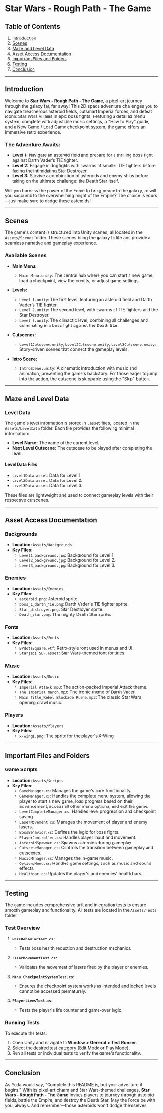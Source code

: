 # Star Wars - Rough Path - The Game

## Table of Contents
1. [Introduction](#introduction)
2. [Scenes](#scenes)
3. [Maze and Level Data](#maze-and-level-data)
4. [Asset Access Documentation](#asset-access-documentation)
5. [Important Files and Folders](#important-files-and-folders)
6. [Testing](#testing)
7. [Conclusion](#conclusion)

---

## Introduction

Welcome to **Star Wars - Rough Path - The Game**, a pixel-art journey through the galaxy far, far away! This 2D space adventure challenges you to navigate treacherous asteroid fields, outsmart Imperial forces, and defeat iconic Star Wars villains in epic boss fights. Featuring a detailed menu system, complete with adjustable music settings, a "How to Play" guide, and a New Game / Load Game checkpoint system, the game offers an immersive retro experience.

### The Adventure Awaits:
- **Level 1:** Navigate an asteroid field and prepare for a thrilling boss fight against Darth Vader’s TIE fighter.
- **Level 2:** Engage in dogfights with swarms of smaller TIE fighters before facing the intimidating Star Destroyer.
- **Level 3:** Survive a combination of asteroids and enemy ships before taking on the ultimate challenge: the Death Star itself.

Will you harness the power of the Force to bring peace to the galaxy, or will you succumb to the overwhelming might of the Empire? The choice is yours—just make sure to dodge those asteroids!

---

## Scenes

The game's content is structured into Unity scenes, all located in the `Assets/Scenes` folder. These scenes bring the galaxy to life and provide a seamless narrative and gameplay experience.

### Available Scenes

- **Main Menu:**
  - `Main Menu.unity`: The central hub where you can start a new game, load a checkpoint, view the credits, or adjust game settings.

- **Levels:**
  - `Level 1.unity`: The first level, featuring an asteroid field and Darth Vader's TIE fighter.
  - `Level 2.unity`: The second level, with swarms of TIE fighters and the Star Destroyer.
  - `Level 3.unity`: The climactic level, combining all challenges and culminating in a boss fight against the Death Star.

- **Cutscenes:**
  - `Level1Cutscene.unity`, `Level2Cutscene.unity`, `Level3Cutscene.unity`: Story-driven scenes that connect the gameplay levels.

- **Intro Scene:**
  - `IntroScene.unity`: A cinematic introduction with music and animation, presenting the game's backstory. For those eager to jump into the action, the cutscene is skippable using the "Skip" button.

---

## Maze and Level Data

### Level Data

The game's level information is stored in `.asset` files, located in the `Assets/LevelData` folder. Each file provides the following minimal information:
- **Level Name:** The name of the current level.
- **Next Level Cutscene:** The cutscene to be played after completing the level.

#### Level Data Files
- `Level1Data.asset`: Data for Level 1.
- `Level2Data.asset`: Data for Level 2.
- `Level3Data.asset`: Data for Level 3.

These files are lightweight and used to connect gameplay levels with their respective cutscenes.

---

## Asset Access Documentation

### Backgrounds
- **Location:** `Assets/Backgrounds`
- **Key Files:**
  - `Level1_background.jpg`: Background for Level 1.
  - `Level2_background.jpg`: Background for Level 2.
  - `Level3_background.jpg`: Background for Level 3.

### Enemies
- **Location:** `Assets/Enemies`
- **Key Files:**
  - `asteroid.png`: Asteroid sprite.
  - `boss_1_darth_tie.png`: Darth Vader's TIE fighter sprite.
  - `Star_destroyer.png`: Star Destroyer sprite.
  - `Death_star.png`: The mighty Death Star sprite.

### Fonts
- **Location:** `Assets/Fonts`
- **Key Files:**
  - `BPdotsSquare.otf`: Retro-style font used in menus and UI.
  - `Starjedi SDF.asset`: Star Wars-themed font for titles.

### Music
- **Location:** `Assets/Music`
- **Key Files:**
  - `Imperial Attack.mp3`: The action-packed Imperial Attack theme.
  - `The Imperial March.mp3`: The iconic theme of Darth Vader.
  - `Main Title_Rebel Blockade Runne.mp3`: The classic Star Wars opening crawl music.

### Players
- **Location:** `Assets/Players`
- **Key Files:**
  - `x-wing1.png`: The sprite for the player's X-Wing.

---

## Important Files and Folders

### Game Scripts
- **Location:** `Assets/Scripts`
- **Key Files:**
  - `GameManager.cs`: Manages the game's core functionality.
  - `GameManager.cs`: Handles the complete menu system, allowing the player to start a new game, load progress based on their advancement, access all other menu options, and exit the game.
  - `LevelCompleteManager.cs`: Handles level progression and checkpoint saving.
  - `LaserMovement.cs`: Manages the movement of player and enemy lasers.
  - `BossBehavior.cs`: Defines the logic for boss fights.
  - `PlayerController.cs`: Handles player input and movement.
  - `AsteroidSpawner.cs`: Spawns asteroids during gameplay.
  - `CutsceneManager.cs`: Controls the transition between gameplay and cutscenes.
  - `MusicManager.cs`: Manages the in-game music.
  - `OptionsMenu.cs`: Handles game settings, such as music and sound effects.
  - `Healthbar.cs`: Updates the player's and enemies' health bars.

---

## Testing

The game includes comprehensive unit and integration tests to ensure smooth gameplay and functionality. All tests are located in the `Assets/Tests` folder.

### Test Overview

1. **`BossBehaviorTest.cs`:**
   - Tests boss health reduction and destruction mechanics.

2. **`LaserMovementTest.cs`:**
   - Validates the movement of lasers fired by the player or enemies.

3. **`Menu_CheckpointSystemTest.cs`:**
   - Ensures the checkpoint system works as intended and locked levels cannot be accessed prematurely.

4. **`PlayerLivesTest.cs`:**
   - Tests the player's life counter and game-over logic.

### Running Tests

To execute the tests:
1. Open Unity and navigate to **Window > General > Test Runner**.
2. Select the desired test category (Edit Mode or Play Mode).
3. Run all tests or individual tests to verify the game's functionality.

---

## Conclusion

As Yoda would say, "Complete this README is, but your adventure it begins." With its pixel-art charm and Star Wars-themed challenges, **Star Wars - Rough Path - The Game** invites players to journey through asteroid fields, battle the Empire, and destroy the Death Star. May the Force be with you, always. And remember—those asteroids won't dodge themselves!
